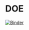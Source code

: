 # DOE
[![Binder](https://mybinder.org/badge_logo.svg)](https://mybinder.org/v2/gh/venomj26/DOE/HEAD)
